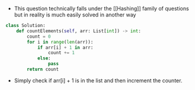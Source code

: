 - This question technically falls under the [[Hashing]] family of questions but in reality is much easily solved in another way

```python
class Solution:
    def countElements(self, arr: List[int]) -> int:
        count = 0
        for i in range(len(arr)):
            if arr[i] + 1 in arr: 
                count += 1
            else: 
                pass
        return count
```

- Simply check if arr[i] + 1 is in the list and then increment the counter. 

